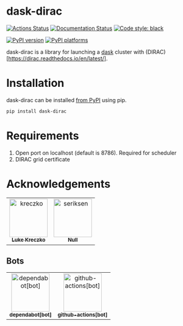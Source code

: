 # dask-dirac

[![Actions Status][actions-badge]][actions-link]
[![Documentation Status][rtd-badge]][rtd-link]
[![Code style: black][black-badge]][black-link]

[![PyPI version][pypi-version]][pypi-link]
[![PyPI platforms][pypi-platforms]][pypi-link]


[actions-badge]:            https://github.com/SWIFT-HEP/dask-dirac/workflows/CI/badge.svg
[actions-link]:             https://github.com/SWIFT-HEP/dask-dirac/actions
[black-badge]:              https://img.shields.io/badge/code%20style-black-000000.svg
[black-link]:               https://github.com/psf/black
[pypi-link]:                https://pypi.org/project/dask-dirac/
[pypi-platforms]:           https://img.shields.io/pypi/pyversions/dask-dirac
[pypi-version]:             https://badge.fury.io/py/dask-dirac.svg
[rtd-badge]:                https://readthedocs.org/projects/dask-dirac/badge/?version=latest
[rtd-link]:                 https://dask-dirac.readthedocs.io/en/latest/?badge=latest
[sk-badge]:                 https://scikit-hep.org/assets/images/Scikit--HEP-Project-blue.svg

dask-dirac is a library for launching a [dask](https://www.dask.org/) cluster with (DIRAC)[https://dirac.readthedocs.io/en/latest/].

# Installation

dask-dirac can be installed [from PyPI](https://pypi.org/project/dask-dirac/) using pip.

```bash
pip install dask-dirac
```

# Requirements
1. Open port on localhost (default is 8786). Required for scheduler
2. DIRAC grid certificate


# Acknowledgements
<!-- readme: contributors -start -->
<table>
<tr>
    <td align="center">
        <a href="https://github.com/kreczko">
            <img src="https://avatars.githubusercontent.com/u/1213276?v=4" width="100;" alt="kreczko"/>
            <br />
            <sub><b>Luke Kreczko</b></sub>
        </a>
    </td>
    <td align="center">
        <a href="https://github.com/seriksen">
            <img src="https://avatars.githubusercontent.com/u/5619270?v=4" width="100;" alt="seriksen"/>
            <br />
            <sub><b>Null</b></sub>
        </a>
    </td></tr>
</table>
<!-- readme: contributors -end -->

## Bots
<!-- readme: bots -start -->
<table>
<tr>
    <td align="center">
        <a href="https://github.com/dependabot[bot]">
            <img src="https://avatars.githubusercontent.com/in/29110?v=4" width="100;" alt="dependabot[bot]"/>
            <br />
            <sub><b>dependabot[bot]</b></sub>
        </a>
    </td>
    <td align="center">
        <a href="https://github.com/github-actions[bot]">
            <img src="https://avatars.githubusercontent.com/in/15368?v=4" width="100;" alt="github-actions[bot]"/>
            <br />
            <sub><b>github-actions[bot]</b></sub>
        </a>
    </td></tr>
</table>
<!-- readme: bots -end -->
